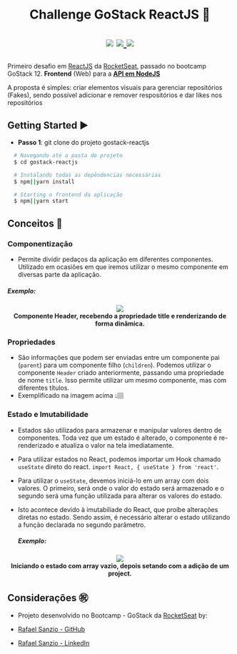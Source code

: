 <h1 align="center">
  Challenge GoStack ReactJS 🚀
  <p align="center">
  <img src="https://img.shields.io/badge/tech-front--end-green" />

  <a href="https://reactjs.org/">
    <img src="https://img.shields.io/badge/framework-reactjs-blue" />
  </a>

  <a href="https://github.com/Rocketseat">
    <img src="https://img.shields.io/badge/source-rocketseat-blueviolet" />
  </a>
  </p>
</h1>

Primeiro desafio em [ReactJS](https://pt-br.reactjs.org/ "ReactJS") da [RocketSeat](https://rocketseat.com.br/ "RocketSeat"), passado no bootcamp GoStack 12.
**Frontend** (Web) para a **[API em NodeJS](https://github.com/rafaelsanzio/gostack-nodejs "API em NodeJS")**

A proposta é simples: criar elementos visuais para gerenciar repositórios (Fakes), sendo possível adicionar e remover respositórios e dar likes nos repositórios

## Getting Started ▶️
- **Passo 1**: git clone do projeto gostack-reactjs
```bash
  # Navegando até a pasta do projeto
  $ cd gostack-reactjs

  # Instalando todas as depêndencias necessárias
  $ npm||yarn install

  # Starting o frontend da aplicação
  $ npm||yarn start
```

## Conceitos 📕

### Componentização
 - Permite dividir pedaços da aplicação em diferentes componentes. Utilizado em ocasiões em que iremos utilizar o mesmo componente em diversas parte da aplicação.
 
  ##### Exemplo:
 <p align="center">
 	<img src="https://user-images.githubusercontent.com/18368947/85233441-8d1ebb80-b3dc-11ea-9748-fbf68036a12d.png" />
  </br>
	<strong>Componente Header, recebendo a propriedade title e renderizando de forma dinâmica.</strong>
 </p>
 

### Propriedades

- São informações que podem ser enviadas entre um componente pai (`parent`) para um componente filho (`children`). Podemos utilizar o componente `Header` criado anteriormente, passando uma propriedade de nome `title`. Isso permite utilizar um mesmo componente, mas com diferentes títulos.
- Exemplificado na imagem acima 👆🏽

### Estado e Imutabilidade

- Estados são utilizados para armazenar e manipular valores dentro de componentes. Toda vez que um estado é alterado, o componente é re-renderizado e atualiza o valor na tela imediatamente.
- Para utilizar estados no React, podemos importar um Hook chamado `useState` direto do react. `import React, { useState } from 'react'`.
- Para utilizar o `useState`, devemos iniciá-lo em um array com dois valores. O primeiro, será onde o valor do estado será armazenado e o segundo será uma função utilizada para alterar os valores do estado.
- Isto acontece devido à imutabiliade do React, que proíbe alterações diretas no estado. Sendo assim, é necessário alterar o estado utilizando a função declarada no segundo parâmetro.

  ##### Exemplo:
 <p align="center">
 	<img src="https://user-images.githubusercontent.com/18368947/85233633-2f8b6e80-b3de-11ea-80c3-f9c5d95acf9b.png" />
  </br>
  <strong>Iniciando o estado com array vazio, depois setando com a adição de um project.</strong>
 </p>
  

## Considerações :congratulations:
- Projeto desenvolvido no Bootcamp - GoStack da [RocketSeat](https://rocketseat.com.br/ "RocketSeat")  by:

- <i class="fa fa-github" aria-hidden="true"></i> [Rafael Sanzio - GitHub](https://github.com/rafaelsanzio "Rafael Sanzio")
- <i class="fa fa-linkedin" aria-hidden="true"></i> [Rafael Sanzio - LinkedIn](https://www.linkedin.com/in/rafael-sanzio-012778143/ "Rafael Sanzio")
